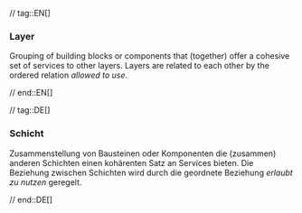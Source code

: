 // tag::EN[]
### Layer

Grouping of building blocks or components that (together) offer a
cohesive set of services to other layers.
Layers are related to each other by the ordered relation _allowed to use_.

// end::EN[]

// tag::DE[]
### Schicht

Zusammenstellung von Bausteinen oder Komponenten die (zusammen)
anderen Schichten einen kohärenten Satz an Services
bieten. Die Beziehung zwischen Schichten wird
durch die geordnete Beziehung *erlaubt zu nutzen* geregelt.



// end::DE[]

